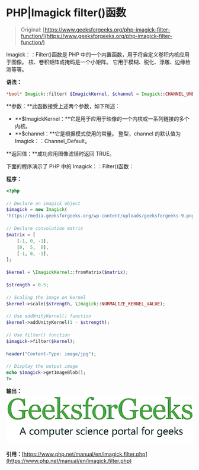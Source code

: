 # PHP|Imagick filter()函数

> Original: [https://www.geeksforgeeks.org/php-imagick-filter-function/](https://www.geeksforgeeks.org/php-imagick-filter-function/)

Imagick：：Filter()函数是 PHP 中的一个内置函数，用于将自定义卷积内核应用于图像。 核、卷积矩阵或掩码是一个小矩阵。 它用于模糊、锐化、浮雕、边缘检测等等。

**语法：**

```php
*bool* Imagick::filter( $ImagickKernel, $channel = Imagick::CHANNEL_UNDEFINED )
```

**参数：**此函数接受上述两个参数，如下所述：

*   **$ImagickKernel：**它是用于应用于映像的一个内核或一系列链接的多个内核。
*   **$channel：**它是根据模式使用的常量。 整型，channel 的默认值为 Imagick：：Channel_Default。

**返回值：**成功应用图像滤镜时返回 TRUE。

下面的程序演示了 PHP 中的 Imagick：：Filter()函数：

**程序：**

```php
<?php

// Declare an imagick object
$imagick = new Imagick(
'https://media.geeksforgeeks.org/wp-content/uploads/geeksforgeeks-9.png');

// Declare convolution matrix
$matrix = [
    [-1, 0, -1],
    [0,  5,  0],
    [-1, 0, -1],
];

$kernel = \ImagickKernel::fromMatrix($matrix);

$strength = 0.5;

// Scaling the image on kernel
$kernel->scale($strength, \Imagick::NORMALIZE_KERNEL_VALUE);

// Use addUnityKernel() function
$kernel->addUnityKernel(1 - $strength);

// Use filter() function 
$imagick->filter($kernel);

header("Content-Type: image/jpg");

// Display the output image
echo $imagick->getImageBlob();
?>
```

**输出：**
![](img/902755e46b7388976935f3797bfe7b1e.png)

**引用：**[https://www.php.net/manual/en/imagick.filter.php](https://www.php.net/manual/en/imagick.filter.php)